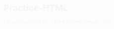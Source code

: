 # Practice-HTML
For submission by << -- Mark Vincent Omega -- >>
<head>
  
  <title>Practice HTML 2.1</title>
    <style>
        body {
            background color: #0333;
            color: whitesmoke;
         }
      
    </style>
    </head>
    <body>
  
    <h1>M</h1>
    <h2>A</h2>
    <h3>R</h3>
    <h4>K</h4>

<p>Some top content<br />
<a href="#bottom">Go to bottom</a>
</p>
<br /><br /><br /><br /><br /><br /><br />
<p>Some content...</p>
<br /><br /><br /><br /><br /><br /><br />
<p id="bottom">Some bottom content...<br />
<a href="#top">Go to Top</a>
</p>

</a>
<br />
       <a target="_blank" href="https://shopee.ph/%22%3E
          <img width="200" height="100" src="https://logolook.net/wp-content/uploads/2021/11/Shopee-Logo.png" alt="Shopee" />
</a>
<br />
       <a target="_blank" href="https://www.lazada.com.ph/%22%3E
          <img width="200" height="100" src="https://laz-img-cdn.alicdn.com/images/ims-web/TB19SB7aMFY.1VjSZFnXXcFHXXa.png" alt="Lazada" />
</a>
<br />
      <a target="_blank" href="https://ph.shein.com/%22%3E
          <img width="200" height="100" src="https://1000logos.net/wp-content/uploads/2021/05/Shein-logo.png" alt="Shein" />
</a>
<br />
      <a target="_blank" href="https://www.amazon.com/%22%3E
          <img width="200" height="100" src="https://img.etimg.com/thumb/msid-59738992,width-640,resizemode-4,imgsize-25499/amazon.jpg" alt="Amazon" />
</a>
<br />
      <a target="_blank" href="https://www.ebay.com/%22%3E
          <img width="200" height="100" src="https://upload.wikimedia.org/wikipedia/commons/thumb/1/1b/EBay_logo.svg/2560px-EBay_logo.svg.png" alt="eBay" />
</a>
</p>

<table border="1">
    <tr>
     <th colspan="3" align="center">Top</th>
    </tr>
    <tr>
     <td rowspan="2">way left</td>
     <td>middle up</td>
     <td rowspan="2">way right</td>
    </tr>
    <tr><html>
     <td>middle down</td>
    </tr>
    <tr>
     <td colspan="3">&nbsp;</rd>
    </tr>
    </table>
    </body>
</html>
